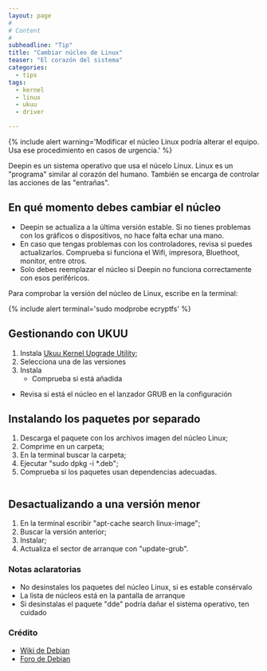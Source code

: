 ```yaml
---
layout: page
#
# Content
#
subheadline: "Tip"
title: "Cambiar núcleo de Linux"
teaser: "El corazón del sistema"
categories:
  - tips
tags:
  - kernel
  - linux
  - ukuu
  - driver

---
```


{% include alert warning='Modificar el núcleo Linux podría alterar el equipo. Usa ese procedimiento en casos de urgencia.' %}

Deepin es un sistema operativo que usa el núcelo Linux. Linux es un "programa" similar al corazón del humano. También se encarga de controlar las acciones de las "entrañas".

## En qué momento debes cambiar el núcleo

* Deepin se actualiza a la última versión estable. Si no tienes problemas con los gráficos o dispositivos, no hace falta echar una mano.
* En caso que tengas problemas con los controladores, revisa si puedes actualizarlos. Comprueba si funciona el Wifi, impresora, Bluethoot, monitor, entre otros.
* Solo debes reemplazar el núcleo si Deepin no funciona correctamente con esos periféricos.

Para comprobar la versión del núcleo de Linux, escribe en la terminal:

{% include alert terminal='sudo modprobe ecryptfs' %}

## Gestionando con UKUU

1. Instala [Ukuu Kernel Upgrade Utility](https://www.linuxadictos.com/ukuu-instalar-kernel-linux-facil.html);
2. Selecciona una de las versiones
3. Instala
	- Comprueba si está añadida
  - Revisa si está el núcleo en el lanzador GRUB en la configuración

## Instalando los paquetes por separado
1. Descarga el paquete con los archivos imagen del núcleo Linux;
2. Comprime en un carpeta;
3. En la terminal buscar la carpeta;
4. Ejecutar "sudo dpkg -i *.deb";
5. Comprueba si los paquetes usan dependencias adecuadas.

<div class="row">
    <div class="medium-12 columns t30">
    <img src="{{ site.urlimg }}installkernel.png" alt="">
    </div><!-- /.medium-4.columns -->
</div>

## Desactualizando a una versión menor
1. En la terminal escribir "apt-cache search linux-image";
2. Buscar la versión anterior;
3. Instalar;
4. Actualiza el sector de arranque con "update-grub".

### Notas aclaratorias

* No desinstales los paquetes del núcleo Linux, si es estable consérvalo
* La lista de núcleos está en la pantalla de arranque
* Si desinstalas el paquete "dde" podría dañar el sistema operativo, ten cuidado

### Crédito

* [Wiki de Debian](https://wiki.debian.org/HowToUpgradeKernel)
* [Foro de Debian](http://www.ubuntu-es.org/node/169130)

